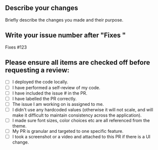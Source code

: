 ## Describe your changes

Briefly describe the changes you made and their purpose.

## Write your issue number after "Fixes "

Fixes #123 

## Please ensure all items are checked off before requesting a review:

- [ ] I deployed the code locally.
- [ ] I have performed a self-review of my code.
- [ ] I have included the issue # in the PR.
- [ ] I have labelled the PR correctly.
- [ ] The issue I am working on is assigned to me.
- [ ] I didn't use any hardcoded values (otherwise it will not scale, and will make it difficult to maintain consistency across the application).
- [ ] I made sure font sizes, color choices etc are all referenced from the theme.
- [ ] My PR is granular and targeted to one specific feature.
- [ ] I took a screenshot or a video and attached to this PR if there is a UI change.
